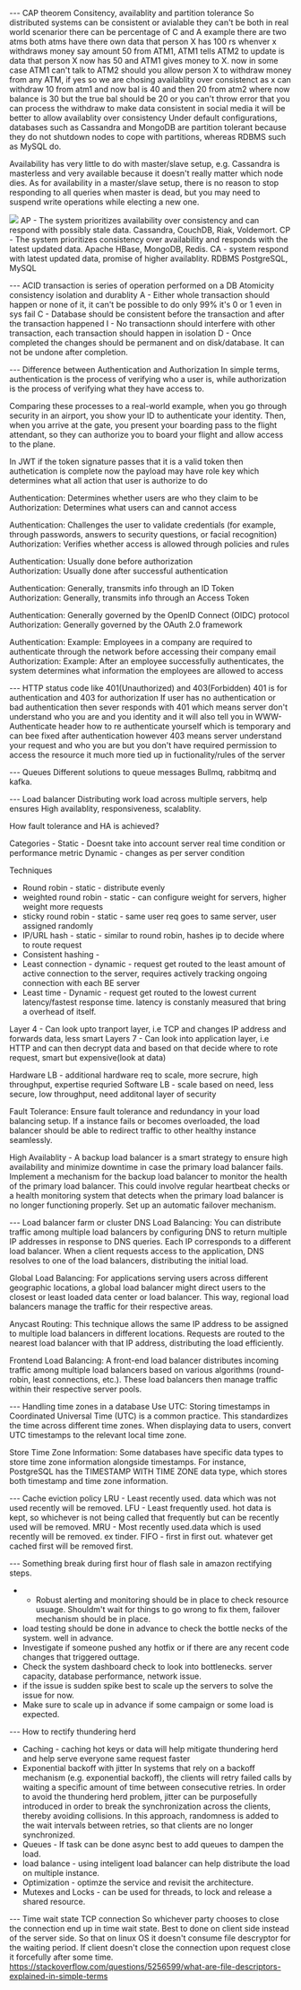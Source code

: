--- CAP theorem
Consitency, availablity and partition tolerance
So distributed systems can be consistent or avialable they can't be both 
in real world scenarior there can be percentage of C and  A
example there are two atms  both atms have there own data that person X has 100 rs
whenver x withdraws money say amount 50 from ATM1, ATM1 tells  ATM2 to update is data that person X now has 50 
and ATM1 gives money to X. now  in some case ATM1 can't talk to ATM2 should you allow person X to withdraw money
from any ATM, if yes so we are chosing availablity over consistenct as x can withdraw 10 from atm1 and now 
bal is 40 and then 20 from atm2 where now balance is 30 but the true bal should be 20
or you can't throw error that you can process the withdraw to make data consistent
in social media it will be better to allow availablity over consistency
Under default configurations, databases such as Cassandra and MongoDB are partition tolerant because they do not shutdown nodes to cope with partitions, whereas RDBMS such as MySQL do.

Availability has very little to do with master/slave setup, e.g. Cassandra is masterless and very available because it doesn't really matter which node dies. As for availability in a master/slave setup, there is no reason to stop responding to all queries when master is dead, but you may need to suspend write operations while electing a new one.

![](Untitledf2.png)
AP - The system prioritizes availability over consistency and can respond with possibly stale data. Cassandra, CouchDB, Riak, Voldemort.
CP - The system prioritizes consistency over availability and responds with the latest updated data. Apache HBase, MongoDB, Redis.
CA - system respond with latest updated data, promise of higher availablity. RDBMS PostgreSQL, MySQL



--- ACID
transaction is series of operation performed on a DB
Atomicity consistency isolation and durablity
A - Either whole transaction should happen or none of it, it can't be possible to do only 99% it's 0 or 1 even in sys fail
C - Database should be consistent before the transaction and after the transaction happened
I - No transactionn should interfere with other transaction, each transaction should happen in isolation
D - Once completed the changes should be permanent and on disk/database. It can not be undone after completion.



--- Difference between Authentication and Authorization
In simple terms, authentication is the process of verifying who a user is,
while authorization is the process of verifying what they have access to.

Comparing these processes to a real-world example, 
when you go through security in an airport, you show your ID to authenticate your identity.
Then, when you arrive at the gate, you present your boarding pass to the flight attendant,
so they can authorize you to board your flight and allow access to the plane.

In JWT if the token signature passes that it is a valid token then authetication is complete
now the payload may have role key which determines what all action that user is authorize to do

Authentication: Determines whether users are who they claim to be
Authorization: Determines what users can and cannot access

Authentication: Challenges the user to validate credentials (for example, through passwords, answers to security questions, or facial recognition)	
Authorization: Verifies whether access is allowed through policies and rules

Authentication: Usually done before authorization	
Authorization: Usually done after successful authentication

Authentication: Generally, transmits info through an ID Token	
Authorization: Generally, transmits info through an Access Token

Authentication: Generally governed by the OpenID Connect (OIDC) protocol	
Authorization: Generally governed by the OAuth 2.0 framework

Authentication: Example: Employees in a company are required to authenticate through the network before accessing their company email	
Authorization: Example: After an employee successfully authenticates, the system determines what information the employees are allowed to access



--- HTTP status code like 401(Unauthorized) and 403(Forbidden)
401 is for authentication and 403 for authorization
If user has no authentication or bad authentication then sever responds with 401 which means server don't understand
who you are and you identity and it will also tell you in WWW-Authenticate header how to re authenticate yourself
which is temporary and can bee fixed after authentication
however 403 means server understand your request and who you are but you don't have required permission to access 
the resource it much more tied up in fuctionality/rules of the server


--- Queues
Different solutions to queue messages Bullmq, rabbitmq and kafka.


--- Load balancer
Distributing work load across multiple servers, help ensures High availablity, responsiveness, scalablity.

How fault tolerance and HA is achieved?

Categories - 
Static - Doesnt take into account server real time condition or performance metric
Dynamic - changes as per server condition

Techniques
- Round robin - static - distribute evenly
- weighted round robin - static - can configure weight for servers, higher weight more requests
- sticky round robin - static - same user req goes to same server, user assigned randomly
- IP/URL hash - static - similar to round robin, hashes ip to decide where to route request
- Consistent hashing - 
- Least connection - dynamic - request get routed to the least amount of active connection to the server, requires actively tracking ongoing connection with each BE server
- Least time - Dynamic - request get routed to the lowest current latency/fastest response time. latency is constanly measured that bring a overhead of itself.

Layer 4 - Can look upto tranport layer, i.e TCP and changes IP address and forwards data, less smart
Layers 7 - Can look into application layer, i.e HTTP and can then decrypt data and based on that decide where to rote request, smart but expensive(look at data)

Hardware LB - additional hardware req to scale, more secrure, high throughput, expertise requried
Software LB - scale based on need, less secure, low throughput, need additonal layer of security

Fault Tolerance: Ensure fault tolerance and redundancy in your load balancing setup. If a instance fails or becomes overloaded, the load balancer should be able to redirect traffic to other healthy instance seamlessly.

High Availablity - A backup load balancer is a smart strategy to ensure high availability and minimize downtime in case the primary load balancer fails. Implement a mechanism for the backup load balancer to monitor the health of the primary load balancer. This could involve regular heartbeat checks or a health monitoring system that detects when the primary load balancer is no longer functioning properly. Set up an automatic failover mechanism.



--- Load balancer farm or cluster 
DNS Load Balancing: You can distribute traffic among multiple load balancers by configuring DNS to return multiple IP addresses in response to DNS queries. Each IP corresponds to a different load balancer. When a client requests access to the application, DNS resolves to one of the load balancers, distributing the initial load.

Global Load Balancing: For applications serving users across different geographic locations, a global load balancer might direct users to the closest or least loaded data center or load balancer. This way, regional load balancers manage the traffic for their respective areas.

Anycast Routing: This technique allows the same IP address to be assigned to multiple load balancers in different locations. Requests are routed to the nearest load balancer with that IP address, distributing the load efficiently.

Frontend Load Balancing: A front-end load balancer distributes incoming traffic among multiple load balancers based on various algorithms (round-robin, least connections, etc.). These load balancers then manage traffic within their respective server pools.



--- Handling time zones in a database
Use UTC: Storing timestamps in Coordinated Universal Time (UTC) is a common practice. This standardizes the time across different time zones. When displaying data to users, convert UTC timestamps to the relevant local time zone.

Store Time Zone Information: Some databases have specific data types to store time zone information alongside timestamps. For instance, PostgreSQL has the TIMESTAMP WITH TIME ZONE data type, which stores both timestamp and time zone information.


--- Cache eviction policy
LRU - Least recently used. data which was not used recently will be removed.
LFU - Least frequently used. hot data is kept, so whichever is not being called that frequently but can be recently used will be removed.
MRU - Most recently used.data which is used recently will be removed. ex tinder.
FIFO - first in first out. whatever get cached first will be removed first.



--- Something break during first hour of flash sale in amazon rectifying steps.
* - Robust alerting and monitoring should be in place to check resource usuage.
Shouldm't wait for things to go wrong to fix them, failover mechanism should be in place.
* load testing should be done in advance to check the bottle necks of the system. well in advance.
* Investigate if someone pushed any hotfix or if there are any recent code changes that triggered outtage.
* Check the system dashboard check to look into bottlenecks. server capacity, database performance, network issue.
* if the issue is sudden spike best to scale up the servers to solve the issue for now.
* Make sure to scale up in advance if some campaign or some load is expected. 



--- How to rectify thundering herd 
* Caching - caching hot keys or data will help mitigate thundering herd and help serve everyone same request faster
* Exponential backoff with jitter
In systems that rely on a backoff mechanism (e.g. exponential backoff), the clients will retry failed calls by waiting a specific amount of time between consecutive retries. In order to avoid the thundering herd problem, jitter can be purposefully introduced in order to break the synchronization across the clients, thereby avoiding collisions. In this approach, randomness is added to the wait intervals between retries, so that clients are no longer synchronized.
* Queues - If task can be done async best to add queues to dampen the load.
* load balance - using inteligent load balancer can help distribute the load on multiple instance.
* Optimization - optimze the service and revisit the architecture.
* Mutexes and Locks - can be used for threads, to lock and release a shared resource.


--- Time wait state TCP connection
So whichever party chooses to close the connection end up in time wait state. Best to done on client side instead of the server side. So that on linux OS it doesn't consume file descryptor for the waiting period.
If client doesn't close the connection upon request close it forcefully after some time.
https://stackoverflow.com/questions/5256599/what-are-file-descriptors-explained-in-simple-terms
